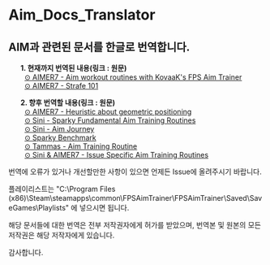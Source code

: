 # Aim_Docs_Translator
## AIM과 관련된 문서를 한글로 번역합니다.

<ul> 
<b>1. 현재까지 번역된 내용(링크 : 원문)</b><br>
&nbsp;&nbsp;<a href="https://www.dropbox.com/s/vaba3potfhf9jy1/KovaaK%20aim%20workout%20routines.pdf?dl=0">⊙ AIMER7 - Aim workout routines with KovaaK's FPS Aim Trainer</a><br>
&nbsp;&nbsp;<a href="https://www.dropbox.com/s/sggvgbwpz9e5bih/Strafe%20Aiming%20101.pdf?dl=0">⊙ AIMER7 - Strafe 101</a>

<b>2. 향후 번역할 내용(링크 : 원문)</b><br>
&nbsp;&nbsp;<a href="https://www.dropbox.com/s/aif0jy1prxe0rjm/Heuristic%20about%20geometric%20positioning.pdf?dl=0">⊙ AIMER7 - Heuristic about geometric positioning</a><br>
&nbsp;&nbsp;<a href="https://docs.google.com/document/d/1BPiDxbaqQVxInKwFfdr_AJdJDYVGKbUBGHJDKOeUy-Q/edit#">⊙ Sini - Sparky Fundamental Aim Training Routines</a><br>
&nbsp;&nbsp;<a href="https://docs.google.com/document/d/1JoNtoHK9GgJCjE-7yQxKXkpAkGJyOBBipiZqPNYwECs/edit#heading=h.jw84f22emj2l">⊙ Sini - Aim Journey</a><br>
&nbsp;&nbsp;<a href="https://docs.google.com/document/d/1vHiQRZMBJlmI69-SgHm3i0eS5ALfq2hEu-ZPyvC6ycE/edit#heading=h.820dvgytpdsi">⊙ Sparky Benchmark</a><br>
&nbsp;&nbsp;<a href="https://www.dropbox.com/s/w316s768shjissf/Tammas%27%20Routine%20Addendum.pdf?dl=0">⊙ Tammas - Aim Training Routine </a><br>
&nbsp;&nbsp;<a href="https://docs.google.com/document/d/1d1FY1qbwrgdj2K1wmhktbdcgG0ybeK3YJSeZ49yraW4/edit">⊙ Sini & AIMER7 - Issue Specific Aim Training Routines</a><br>
 </ul>

번역에 오류가 있거나 개선할만한 사항이 있으면 언제든 Issue에 올려주시기 바랍니다.

플레이리스트는 "C:\Program Files (x86)\Steam\steamapps\common\FPSAimTrainer\FPSAimTrainer\Saved\SaveGames\Playlists" 에 넣으시면 됩니다.

해당 문서들에 대한 번역은 전부 저작권자에게 허가를 받았으며, 번역본 및 원본의 모든 저작권은 해당 저작자에게 있습니다.

감사합니다.


